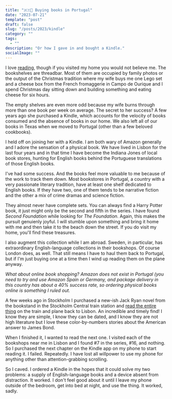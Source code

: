 ```yaml
---
title: "🇵🇹📖 Buying books in Portugal"
date: "2023-07-21"
template: "post"
draft: false
slug: "/posts/2023/kindle"
category: ""
tags:
  - ""
description: "Or how I gave in and bought a Kindle."
socialImage: ""
---
```


I love [reading](https://blog.samrhea.com/category/reading), though if you visited my home you would not believe me. The bookshelves are threadbar. Most of them are occupied by family photos or the output of the Christmas tradition where my wife buys me one Lego set and a cheese box from the French fromaggerie in Campo de Ourique and I spend Christmas day sitting down and building something and eating cheese for six hours.

The empty shelves are even more odd because my wife burns through more than one book per week on average. The secret to her success? A few years ago she purchased a Kindle, which accounts for the velocity of books consumed and the absence of books in our home. We also left all of our books in Texas when we moved to Portugal (other than a few beloved cookbooks).

I held off on joining her with a Kindle. I am both wary of Amazon generally and I adore the sensation of a physical book. We have lived in Lisbon for the last four years and in that time I have become the Indiana Jones of local book stores, hunting for English books behind the Portuguese translations of those English books.

I've had some success. And the books feel more valuable to me because of the work to track them down. Most bookstores in Portugal, a country with a very passionate literary tradition, have at least one shelf dedicated to English books. If they have two, one of them tends to be narrative fiction and the other a mix of crime dramas and science fiction.

They almost never have complete sets. You can always find a Harry Potter book, it just might only be the second and fifth in the series. I have found *Second Foundation* while looking for *The Foundation*. Again, this makes the pursuit genuienly joyful. I will stumble upon something and bring it home with me and then take it to the beach down the street. If you do visit my home, you'll find these treasures.

I also augment this collection while I am abroad. Sweden, in particular, has extraordinary English-language collections in their bookshops. Of course London does, as well. That still means I have to haul them back to Portugal, but if I'm just buying one at a time then I wind up reading them on the plane anyway.

*What about online book shopping? Amazon does not exist in Portugal (you need to try and use Amazon Spain or Germany, and package delivery in this country has about a 40% success rate, so ordering physical books online is something I ruled out.*

A few weeks ago in Stockholm I purchased a new-ish Jack Ryan novel from the bookstand in the Stockholm Central train station and [read the entire thing](https://blog.samrhea.com/posts/2023/zero-hour) on the train and plane back to Lisbon. An incredible and timely find! I know they are simple, I know they can be dated, and I know they are not high literature but I love these color-by-numbers stories about the American answer to James Bond.

When I finished it, I wanted to read the next one. I visited each of the bookshops near me in Lisbon and I found #7 in the series, #16, and nothing. So I purchased the next chapter on the Kindle app on my phone to start reading it. I failed. Repeatedly. I have lost all willpower to use my phone for anything other than attention-grabbing scrolling.

So I caved. I ordered a Kindle in the hopes that it could solve my two problems: a supply of English-language books and a device absent from distraction. It worked. I don't feel good about it until I leave my phone outside of the bedroom, get into bed at night, and use the thing. It worked, sadly.
